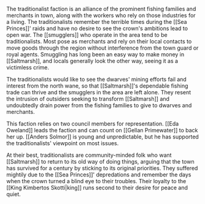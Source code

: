 The traditionalist faction is an alliance of the prominent fishing families and merchants in town, along with the workers who rely on those industries for a living. The traditionalists remember the terrible times during the [[Sea Princes]]' raids and have no desire to see the crown's ambitions lead to open war. The [[smugglers]] who operate in the area tend to be traditionalists. Most pose as merchants and rely on their local contacts to move goods through the region without interference from the town guard or royal agents. Smuggling has long been an easy way to make money in [[Saltmarsh]], and locals generally look the other way, seeing it as a victimless crime.

The traditionalists would like to see the dwarves' mining efforts fail and interest from the north wane, so that [[Saltmarsh]]'s dependable fishing trade can thrive and the smugglers in the area are left alone. They resent the intrusion of outsiders seeking to transform [[Saltmarsh]] and undoubtedly drain power from the fishing families to give to dwarves and merchants.

This faction relies on two council members for representation. [[Eda Oweland]] leads the faction and can count on [[Gellan Primewater]] to back her up. [[Anders Solmor]] is young and unpredictable, but he has supported the traditionalists' viewpoint on most issues.

At their best, traditionalists are community-minded folk who want [[Saltmarsh]] to return to its old way of doing things, arguing that the town has survived for a century by sticking to its original priorities. They suffered mightily due to the [[Sea Princes]]' depredations and remember the days when the crown turned a blind eye to their troubles. Their loyalty to the [[King Kimbertos Skotti|king]] runs second to their desire for peace and quiet.